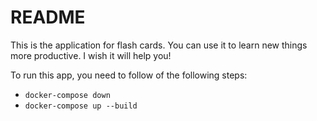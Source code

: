 # README

This is the application for flash cards. You can use it to learn new things more productive. I wish it will help you! 

To run this app, you need to follow of the following steps:
* ``docker-compose down``
* ``docker-compose up --build``
